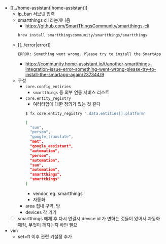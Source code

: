 - [[../home-assistant|home-assistant]]
  - ip_ban 서브넷 입력
  - smartthings cli 라는게나옴
    + https://github.com/SmartThingsCommunity/smartthings-cli
    ```sh 
    brew install smartthingscommunity/smartthings/smartthings
    ```
  - [[../error|error]]
    ```sh 
    ERROR: Something went wrong. Please try to install the SmartApp again.
    ```
    + https://community.home-assistant.io/t/another-smartthings-integration-issue-error-something-went-wrong-please-try-to-install-the-smartapp-again/237344/9
  - 구성
    - `core.config_entiries`
      - `smartthings` 등 외부 연동 서비스 리스트
    - `core.entity_registry`
      - 여러타입에 대한 정의가 있는 것 같다
      ```sh 
      $ fx core.entity_registry '.data.entities[].platform'

      [
        "sun",
        "person",
        "google_translate",
        "met",
        "google_assistant",
        "automation",
        "person",
        "automation",
        "sun",
        "automation",
        "smartthings",
        "smartthings"
      ]
      ```
      - vendor, eg. smartthings
      - 자동화
    - area 집내 구역, 방
    - devices 각 기기
  - [ ] smartthings 해제 후 다시 연결시 device id 가 변하는 것들이 있어서 자동화 깨짐, 무엇이 깨지는지 확인 필요
- vim
  - set=ft 이후 관련 키설정 추가
